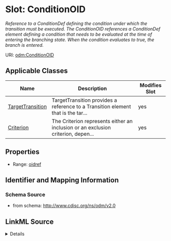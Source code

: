 # Slot: ConditionOID


_Reference to a ConditionDef defining the condition under which the transition must be executed. The ConditionOID references a ConditionDef element defining a condition that needs to be evaluated at the time of entering the branching state. When the condition evaluates to true, the branch is entered._



URI: [odm:ConditionOID](http://www.cdisc.org/ns/odm/v2.0/ConditionOID)



<!-- no inheritance hierarchy -->




## Applicable Classes

| Name | Description | Modifies Slot |
| --- | --- | --- |
[TargetTransition](TargetTransition.md) | TargetTransition provides a reference to a Transition element that is the tar... |  yes  |
[Criterion](Criterion.md) | The Criterion represents either an inclusion or an exclusion criterion, depen... |  yes  |







## Properties

* Range: [oidref](oidref.md)





## Identifier and Mapping Information







### Schema Source


* from schema: http://www.cdisc.org/ns/odm/v2.0




## LinkML Source

<details>
```yaml
name: ConditionOID
description: Reference to a ConditionDef defining the condition under which the transition
  must be executed. The ConditionOID references a ConditionDef element defining a
  condition that needs to be evaluated at the time of entering the branching state.
  When the condition evaluates to true, the branch is entered.
from_schema: http://www.cdisc.org/ns/odm/v2.0
rank: 1000
alias: ConditionOID
domain_of:
- TargetTransition
- Criterion
range: oidref

```
</details>